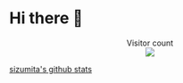 # Hi there 👋

<p align="center"> 
  Visitor count<br>
  <img src="https://profile-counter.glitch.me/sizumita/count.svg" />
</p>

[sizumita's github stats](https://github-readme-stats.vercel.app/api?username=sizumita&show_icons=true&theme=tokyonight)

<!--
**sizumita/sizumita** is a ✨ _special_ ✨ repository because its `README.md` (this file) appears on your GitHub profile.

Here are some ideas to get you started:

- 🔭 I’m currently working on ...
- 🌱 I’m currently learning ...
- 👯 I’m looking to collaborate on ...
- 🤔 I’m looking for help with ...
- 💬 Ask me about ...
- 📫 How to reach me: ...
- 😄 Pronouns: ...
- ⚡ Fun fact: ...
-->
